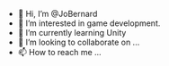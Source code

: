 - 👋 Hi, I’m @JoBernard
- 👀 I’m interested in game development.
- 🌱 I’m currently learning Unity
- 💞️ I’m looking to collaborate on ...
- 📫 How to reach me ...

<!---
JoBernard/JoBernard is a ✨ special ✨ repository because its `README.md` (this file) appears on your GitHub profile.
You can click the Preview link to take a look at your changes.
--->
